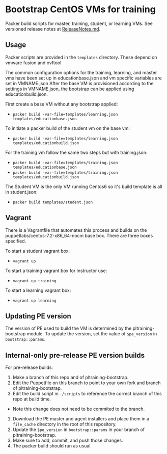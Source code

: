 # Bootstrap CentOS VMs for training
Packer build scripts for master, training, student, or learning VMs. See versioned release notes at [ReleaseNotes.md](ReleaseNotes.md).

## Usage
Packer scripts are provided in the `templates` directory. These depend on vmware fusion and ovftool

The common configuration options for the training, learning, and master vms have been set up in educationbase.json and vm specific variables are set in VMNAME.json
After the base VM is provisioned according to the settings in VMNAME.json, the bootstrap can be applied using educationbuild.json.

First create a base VM without any bootstrap applied:
- `packer build -var-file=templates/learning.json templates/educationbase.json`

To initiate a packer build of the student vm on the base vm:
- `packer build -var-file=templates/learning.json templates/educationbuild.json`

For the training vm follow the same two steps but with training.json:
- `packer build -var-file=templates/training.json templates/educationbase.json`
- `packer build -var-file=templates/training.json templates/educationbuild.json`

The Student VM is the only VM running Centos6 so it's build template is all in student.json:
- `packer build templates/student.json`

## Vagrant
There is a Vagrantfile that automates this process and builds on the puppetlabs/centos-7.2-x86_64-nocm base box.
There are three boxes specified.

To start a student vagrant box:
- `vagrant up`

To start a training vagrant box for instructor use:
- `vagrant up training`

To start a learning vagrant box:
- `vagrant up learning`

## Updating PE version
The version of PE used to build the VM is determined by the pltraining-bootstrap module.
To update the version, set the value of `$pe_version` in `bootstrap::params`.

## Internal-only pre-release PE version builds
For pre-release builds:

1. Make a branch of this repo and of pltraining-bootstrap.
1. Edit the Puppetfile on this branch to point to your own fork and branch of pltraining-bootstrap.
1. Edit the build script in `./scripts` to reference the correct branch of this repo at build time.
  * Note this change does not need to be commited to the branch.
1. Download the PE master and agent installers and place them in a `file_cache` directory in the root of this repository.
1. Update the `$pe_version` in `bootstrap::params` in your branch of pltraining-bootstrap.
1. Make sure to add, commit, and push those changes.
1. The packer build should run as usual.
